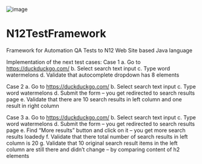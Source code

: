 ![image](https://user-images.githubusercontent.com/45018986/152106211-410a91e0-b275-4468-aee8-c5ec6c96ff93.png)


# N12TestFramework
Framework for Automation QA Tests to N12 Web Site based Java language



Implementation of the next test cases:
Case 1
  a. Go to https://duckduckgo.com/
  b. Select search text input
  c. Type word watermelons
  d. Validate that autocomplete dropdown has 8 elements
  
Case 2
  a. Go to https://duckduckgo.com/
  b. Select search text input
  c. Type word watermelons
  d. Submit the form – you get redirected to search results page
  e. Validate that there are 10 search results in left column and one result in right column
  
Case 3
  a. Go to https://duckduckgo.com/
  b. Select search text input
  c. Type word watermelons
  d. Submit the form – you get redirected to search results page
  e. Find “More results” button and click on it – you get more search results loadedу
  f. Validate that there total number of search results in left column is 20
  g. Validate that 10 original search result items in the left column are still there and didn’t change – by comparing content of h2 elements
